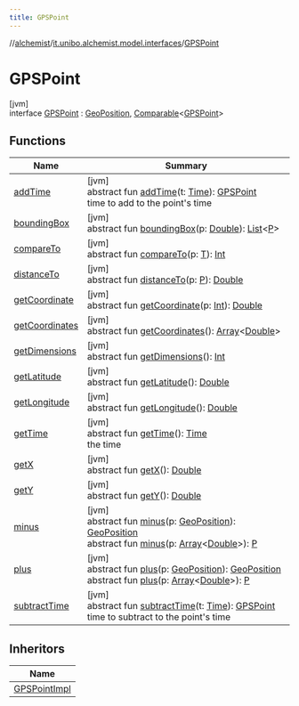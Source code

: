 ```yaml
---
title: GPSPoint
---
```

//[alchemist](../../../index.html)/[it.unibo.alchemist.model.interfaces](../index.html)/[GPSPoint](index.html)



# GPSPoint



[jvm]\
interface [GPSPoint](index.html) : [GeoPosition](../-geo-position/index.html), [Comparable](https://docs.oracle.com/javase/8/docs/api/java/lang/Comparable.html)<[GPSPoint](index.html)>



## Functions


| Name | Summary |
|---|---|
| [addTime](add-time.html) | [jvm]<br>abstract fun [addTime](add-time.html)(t: [Time](../-time/index.html)): [GPSPoint](index.html)<br>time to add to the point's time |
| [boundingBox](index.html#-1470108373%2FFunctions%2F-134779887) | [jvm]<br>abstract fun [boundingBox](index.html#-1470108373%2FFunctions%2F-134779887)(p: [Double](https://kotlinlang.org/api/latest/jvm/stdlib/kotlin/-double/index.html)): [List](https://docs.oracle.com/javase/8/docs/api/java/util/List.html)<[P](../../it.unibo.alchemist.model.implementations.actions/-abstract-configurable-move-node/index.html)> |
| [compareTo](index.html#-1554281679%2FFunctions%2F-134779887) | [jvm]<br>abstract fun [compareTo](index.html#-1554281679%2FFunctions%2F-134779887)(p: [T](../../it.unibo.alchemist.model.implementations.actions/-reproduce-g-p-s-trace/index.html)): [Int](https://kotlinlang.org/api/latest/jvm/stdlib/kotlin/-int/index.html) |
| [distanceTo](index.html#-346428117%2FFunctions%2F-134779887) | [jvm]<br>abstract fun [distanceTo](index.html#-346428117%2FFunctions%2F-134779887)(p: [P](../../it.unibo.alchemist.model.implementations.actions/-abstract-configurable-move-node/index.html)): [Double](https://kotlinlang.org/api/latest/jvm/stdlib/kotlin/-double/index.html) |
| [getCoordinate](../-geo-position/get-coordinate.html) | [jvm]<br>abstract fun [getCoordinate](../-geo-position/get-coordinate.html)(p: [Int](https://kotlinlang.org/api/latest/jvm/stdlib/kotlin/-int/index.html)): [Double](https://kotlinlang.org/api/latest/jvm/stdlib/kotlin/-double/index.html) |
| [getCoordinates](index.html#1594970258%2FFunctions%2F-134779887) | [jvm]<br>abstract fun [getCoordinates](index.html#1594970258%2FFunctions%2F-134779887)(): [Array](https://kotlinlang.org/api/latest/jvm/stdlib/kotlin/-array/index.html)<[Double](https://kotlinlang.org/api/latest/jvm/stdlib/kotlin/-double/index.html)> |
| [getDimensions](index.html#-269418464%2FFunctions%2F-134779887) | [jvm]<br>abstract fun [getDimensions](index.html#-269418464%2FFunctions%2F-134779887)(): [Int](https://kotlinlang.org/api/latest/jvm/stdlib/kotlin/-int/index.html) |
| [getLatitude](../-geo-position/get-latitude.html) | [jvm]<br>abstract fun [getLatitude](../-geo-position/get-latitude.html)(): [Double](https://kotlinlang.org/api/latest/jvm/stdlib/kotlin/-double/index.html) |
| [getLongitude](../-geo-position/get-longitude.html) | [jvm]<br>abstract fun [getLongitude](../-geo-position/get-longitude.html)(): [Double](https://kotlinlang.org/api/latest/jvm/stdlib/kotlin/-double/index.html) |
| [getTime](get-time.html) | [jvm]<br>abstract fun [getTime](get-time.html)(): [Time](../-time/index.html)<br>the time |
| [getX](index.html#-585176761%2FFunctions%2F-134779887) | [jvm]<br>abstract fun [getX](index.html#-585176761%2FFunctions%2F-134779887)(): [Double](https://kotlinlang.org/api/latest/jvm/stdlib/kotlin/-double/index.html) |
| [getY](index.html#-554156954%2FFunctions%2F-134779887) | [jvm]<br>abstract fun [getY](index.html#-554156954%2FFunctions%2F-134779887)(): [Double](https://kotlinlang.org/api/latest/jvm/stdlib/kotlin/-double/index.html) |
| [minus](../-geo-position/minus.html) | [jvm]<br>abstract fun [minus](../-geo-position/minus.html)(p: [GeoPosition](../-geo-position/index.html)): [GeoPosition](../-geo-position/index.html)<br>abstract fun [minus](index.html#1854457792%2FFunctions%2F-134779887)(p: [Array](https://kotlinlang.org/api/latest/jvm/stdlib/kotlin/-array/index.html)<[Double](https://kotlinlang.org/api/latest/jvm/stdlib/kotlin/-double/index.html)>): [P](../../it.unibo.alchemist.model.implementations.actions/-abstract-configurable-move-node/index.html) |
| [plus](../-geo-position/plus.html) | [jvm]<br>abstract fun [plus](../-geo-position/plus.html)(p: [GeoPosition](../-geo-position/index.html)): [GeoPosition](../-geo-position/index.html)<br>abstract fun [plus](index.html#-1455048310%2FFunctions%2F-134779887)(p: [Array](https://kotlinlang.org/api/latest/jvm/stdlib/kotlin/-array/index.html)<[Double](https://kotlinlang.org/api/latest/jvm/stdlib/kotlin/-double/index.html)>): [P](../../it.unibo.alchemist.model.implementations.actions/-abstract-configurable-move-node/index.html) |
| [subtractTime](subtract-time.html) | [jvm]<br>abstract fun [subtractTime](subtract-time.html)(t: [Time](../-time/index.html)): [GPSPoint](index.html)<br>time to subtract to the point's time |


## Inheritors


| Name |
|---|
| [GPSPointImpl](../../it.unibo.alchemist.model.implementations.positions/-g-p-s-point-impl/index.html) |

